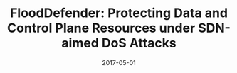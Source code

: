 ---
title: "FloodDefender: Protecting Data and Control Plane Resources under SDN-aimed DoS Attacks"
collection: publications
permalink: publications/FloodDefender_Protecting_Data_and_Control_Plane_Resources_under_SDN-aimed_DoS_Attacks.pdf
category: 'network security, SDN security, DDoS attacks'
date: 2017-05-01
venue: 'IEEE International Conference on Computer Communications (INFOCOM)'
citation: 'S. Gao, Z. Peng, B. Xiao, A. Hu, K. Ren, "FloodDefender: Protecting Data and Control Plane Resources under SDN-aimed DoS Attacks", in <i>Proc. of the IEEE International Conference on Computer Communications (INFOCOM)</i>, Atlanta GA, USA, May 1-4, 2017'
citebib: publications/FloodDefender_Protecting_Data_and_Control_Plane_Resources_under_SDN-aimed_DoS_Attacks.html
---